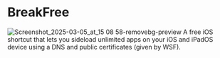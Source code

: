 # BreakFree
![Screenshot_2025-03-05_at_15 08 58-removebg-preview](https://github.com/user-attachments/assets/b16e96e5-fd11-4777-8025-5aefd54f5c30)
A free iOS shortcut that lets you sideload unlimited apps on your iOS and iPadOS device using a DNS and public certificates (given by WSF).
